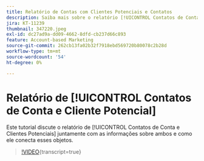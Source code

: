 ```yaml
---
title: Relatório de Contas com Clientes Potenciais e Contatos
description: Saiba mais sobre o relatório [!UICONTROL Contatos de Conta e de Cliente Potencial], juntamente com as informações sobre ambos e como ele conecta esses objetos.
jira: KT-11239
thumbnail: 347220.jpeg
exl-id: dc27ad9a-dd09-4662-8dfd-cb237d66c893
feature: Account-based Marketing
source-git-commit: 262cb13fa02b32f7918ebd569720b80078c2b28d
workflow-type: tm+mt
source-wordcount: '54'
ht-degree: 0%

---
```


# Relatório de [!UICONTROL Contatos de Conta e Cliente Potencial]

Este tutorial discute o relatório de [!UICONTROL Contatos de Conta e Clientes Potenciais] juntamente com as informações sobre ambos e como ele conecta esses objetos.

>[!VIDEO](https://video.tv.adobe.com/v/347220/?learn=on){transcript=true}
